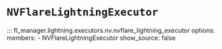 # `NVFlareLightningExecutor`

::: fl_manager.lightning.executors.nv.nvflare_lightning_executor
    options:
      members:
      - NVFlareLightningExecutor
      show_source: false
